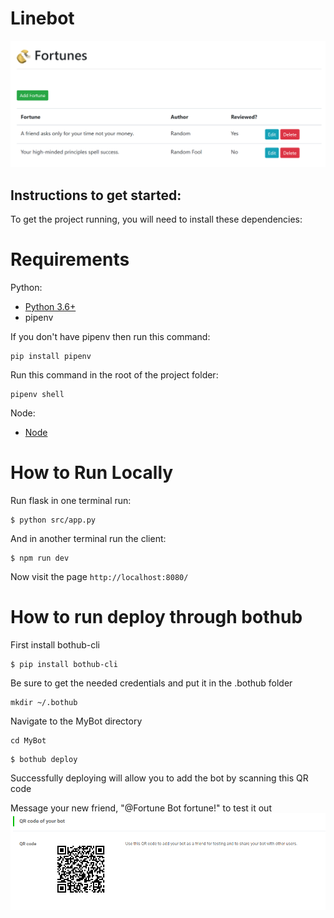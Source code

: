 # Linebot

![web front end](./imgs/webapp.png)

## Instructions to get started:

To get the project running, you will need to install these dependencies:

# Requirements

Python: 
* [Python 3.6+](https://www.python.org/downloads/)
* pipenv

If you don't have pipenv then run this command:
```
pip install pipenv
```
Run this command in the root of the project folder:
```
pipenv shell
```

Node:
* [Node](https://nodejs.org/en/download/)

# How to Run Locally

Run flask in one terminal run:

```
$ python src/app.py
```

And in another terminal run the client:

```
$ npm run dev
```

Now visit the page `http://localhost:8080/`

# How to run deploy through bothub

First install bothub-cli
```
$ pip install bothub-cli
```
Be sure to get the needed credentials and  put it in the .bothub folder
```
mkdir ~/.bothub
```
Navigate to the MyBot directory
```
cd MyBot
```

```
$ bothub deploy
```
Successfully deploying will allow you to add the bot by scanning this QR code

Message your new friend, "@Fortune Bot fortune!" to test it out
![QR Code](./imgs/linebot-QR.png)